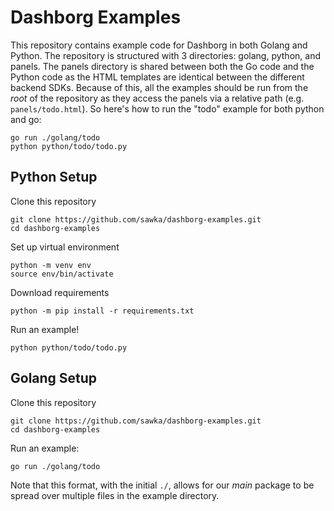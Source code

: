 # Dashborg Examples

This repository contains example code for Dashborg in both Golang and Python.  The repository is structured with 3 directories: golang, python, and panels.  The panels directory is shared between both the Go code and the Python code as the HTML templates are identical between the different backend SDKs.  Because of this, all the examples should be run from the *root* of the repository as they access the panels via a relative path (e.g. ```panels/todo.html```).  So here's how to run the "todo" example for both python and go:

```
go run ./golang/todo
python python/todo/todo.py
```

## Python Setup

Clone this repository
```
git clone https://github.com/sawka/dashborg-examples.git
cd dashborg-examples
```

Set up virtual environment
```
python -m venv env
source env/bin/activate
```

Download requirements
```
python -m pip install -r requirements.txt
```

Run an example!
```
python python/todo/todo.py
```

## Golang Setup

Clone this repository
```
git clone https://github.com/sawka/dashborg-examples.git
cd dashborg-examples
```

Run an example:
```
go run ./golang/todo
```

Note that this format, with the initial ```./```, allows for our *main* package to be spread over multiple files in the example directory.

